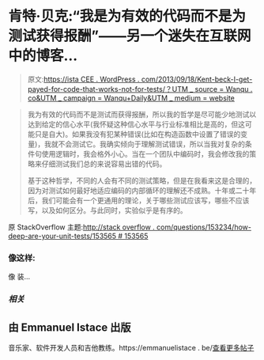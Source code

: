 # 肯特·贝克:“我是为有效的代码而不是为测试获得报酬”——另一个迷失在互联网中的博客…

> 原文:[https://ista CEE . WordPress . com/2013/09/18/Kent-beck-I-get-payed-for-code-that-works-not-for-tests/？UTM _ source = Wanqu . co&UTM _ campaign = Wanqu+Daily&UTM _ medium = website](https://istacee.wordpress.com/2013/09/18/kent-beck-i-get-paid-for-code-that-works-not-for-tests/?utm_source=wanqu.co&utm_campaign=Wanqu+Daily&utm_medium=website)



> 我为有效的代码而不是测试而获得报酬，所以我的哲学是尽可能少地测试以达到给定的信心水平(我怀疑这种信心水平与行业标准相比是高的，但这可能只是自大)。如果我没有犯某种错误(比如在构造函数中设置了错误的变量)，我就不会测试它。我确实倾向于理解测试错误，所以当我对复杂的条件句使用逻辑时，我会格外小心。当在一个团队中编码时，我会修改我的策略来仔细测试我们总的来说容易出错的代码。
> 
> 基于这种哲学，不同的人会有不同的测试策略，但是在我看来这是合理的，因为对测试如何最好地适应编码的内部循环的理解还不成熟。十年或二十年后，我们可能会有一个更通用的理论，关于哪些测试应该写，哪些不应该写，以及如何区分。与此同时，实验似乎是有序的。

原 StackOverflow 主题:[http://stack overflow . com/questions/153234/how-deep-are-your-unit-tests/153565 # 153565](http://stackoverflow.com/questions/153234/how-deep-are-your-unit-tests/153565#153565)

### 像这样:

像 装...

### *相关*

## 由 Emmanuel Istace 出版

音乐家、软件开发人员和吉他教练。https://emmanuelistace . be/[查看更多帖子](https://istacee.wordpress.com/author/manu404/)

